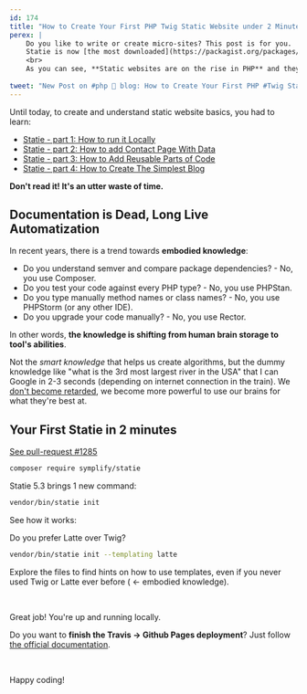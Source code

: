 ```yaml
---
id: 174
title: "How to Create Your First PHP Twig Static Website under 2 Minutes with Statie"
perex: |
    Do you like to write or create micro-sites? This post is for you.
    Statie is now [the most downloaded](https://packagist.org/packages/symplify/statie/stats) PHP Twig static site generators, even surpassing 7-years old [Sculpin](https://packagist.org/packages/sculpin/sculpin/stats) by 200 downloads a month. On the other hand, Sculpin is about to release [version 3](https://github.com/sculpin/sculpin/releases) creating healthy competition.  
    <br>
    As you can see, **Static websites are on the rise in PHP** and they were never used more than now. It's time to make creating a new static website simple for everyone.  
         
tweet: "New Post on #php 🐘 blog: How to Create Your First PHP #Twig Static Website under 2 Minutes with #Statie"
---
```


Until today, to create and understand static website basics, you had to learn:

- [Statie - part 1: How to run it Locally](https://www.tomasvotruba.cz/blog/2017/02/20/statie-how-to-run-it-locally/)
- [Statie - part 2: How to add Contact Page With Data
](https://www.tomasvotruba.cz/blog/2017/03/06/statie-2-how-to-add-contact-page-with-data/)
- [Statie - part 3: How to Add Reusable Parts of Code](https://www.tomasvotruba.cz/blog/2017/03/09/statie-3-how-to-add-reusable-parts-of-code/)
- [Statie - part 4: How to Create The Simplest Blog](https://www.tomasvotruba.cz/blog/2017/03/13/statie-4-how-to-create-the-simplest-blog/) 

**Don't read it! It's an utter waste of time.**

## Documentation is Dead, Long Live Automatization

In recent years, there is a trend towards **embodied knowledge**:
 
- Do you understand semver and compare package dependencies? - No, you use Composer. 
- Do you test your code against every PHP type? - No, you use PHPStan.
- Do you type manually method names or class names? - No, you use PHPStorm (or any other IDE).
- Do you upgrade your code manually? - No, you use Rector.

In other words, **the knowledge is shifting from human brain storage to tool's abilities**.

Not the *smart knowledge* that helps us create algorithms, but the dummy knowledge like "what is the 3rd most largest river in the USA" that I can Google in 2-3 seconds (depending on internet connection in the train). We [don't become retarded](/blog/2017/12/04/life30-what-will-you-do-when-ai-takes-over-the-world/), we become more powerful to use our brains for what they're best at.

## Your First Statie in 2 minutes

<a href="https://github.com/Symplify/Symplify/pull/1285" class="btn btn-dark btn-sm">
    <em class="fab fa-github fa-fw"></em>
    See pull-request #1285
</a>

```bash
composer require symplify/statie
```

Statie 5.3 brings 1 new command:

```bash
vendor/bin/statie init
```

See how it works:

<script id="asciicast-MJPyyG7RV70Ipcwg3ALRe2gY5" src="https://asciinema.org/a/MJPyyG7RV70Ipcwg3ALRe2gY5.js" async></script>

Do you prefer Latte over Twig?

```bash
vendor/bin/statie init --templating latte
```

Explore the files to find hints on how to use templates, even if you never used Twig or Latte ever before ( ← embodied knowledge).

<br>

Great job! You're up and running locally. 

Do you want to **finish the Travis → Github Pages deployment**? Just follow [the official documentation](https://www.statie.org/docs/github-pages/).

<br>

Happy coding!
